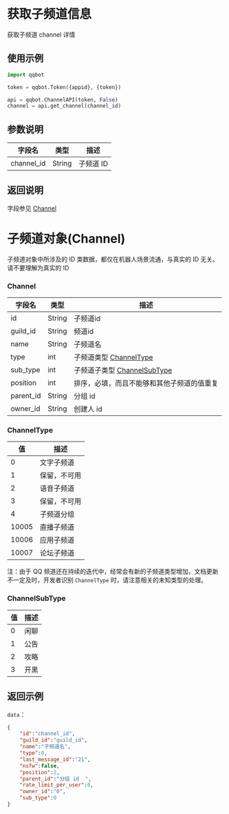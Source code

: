 # 获取子频道信息

获取子频道 channel 详情

## 使用示例

```py
import qqbot

token = qqbot.Token({appid}, {token})

api = qqbot.ChannelAPI(token, False)
channel = api.get_channel(channel_id)
```

## 参数说明

| 字段名     | 类型   | 描述      |
| ---------- | ------ | --------- |
| channel_id | String | 子频道 ID |

## 返回说明

字段参见 [Channel](#Channel)


# 子频道对象(Channel)

子频道对象中所涉及的 ID 类数据，都仅在机器人场景流通，与真实的 ID 无关。请不要理解为真实的 ID

### Channel
| 字段名    | 类型   | 描述                                           |
| --------- | ------ | ---------------------------------------------- |
| id        | String | 子频道id                                       |
| guild_id  | String | 频道id                                         |
| name      | String | 子频道名                                       |
| type      | int    | 子频道类型 [ChannelType](#channeltype)         |
| sub_type  | int    | 子频道子类型 [ChannelSubType](#channelsubtype) |
| position  | int    | 排序，必填，而且不能够和其他子频道的值重复     |
| parent_id | String | 分组 id                                        |
| owner_id  | String | 创建人 id                                      |

### ChannelType

| 值    | 描述         |
| ----- | ------------ |
| 0     | 文字子频道   |
| 1     | 保留，不可用 |
| 2     | 语音子频道   |
| 3     | 保留，不可用 |
| 4     | 子频道分组   |
| 10005 | 直播子频道   |
| 10006 | 应用子频道   |
| 10007 | 论坛子频道   |

注：由于 QQ 频道还在持续的迭代中，经常会有新的子频道类型增加，文档更新不一定及时，开发者识别 `ChannelType` 时，请注意相关的未知类型的处理。

### ChannelSubType

| 值  | 描述 |
| --- | ---- |
| 0   | 闲聊 |
| 1   | 公告 |
| 2   | 攻略 |
| 3   | 开黑 |

## 返回示例

`data`：

```json
{
    "id":"channel_id",
    "guild_id":"guild_id",
    "name":"子频道名",
    "type":0,
    "last_message_id":"21",
    "nsfw":false,
    "position":2,
    "parent_id":"分组 id  ",
    "rate_limit_per_user":0,
    "owner_id":"0",
    "sub_type":0
}
```